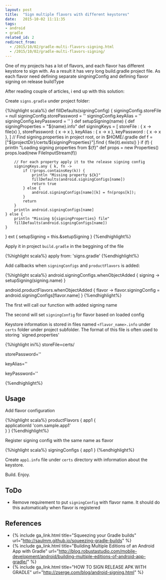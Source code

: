 ```yaml
---
layout: post
title:  "Sign multiple flavors with different keystores"
date:   2015-10-02 11:11:35
tags: 
- android 
- gradle
related_id: 2
redirect_from:
  - /2015/10/02/gradle-multi-flavors-signing.html
  - /2015/10/02/gradle-multi-flavors-signing/
---
```


One of my projects has a lot of flavors, and each flavor has different keystore to sign with. As a result it has very long build.gradle project file. As each flavor need defining separate singningConfig and defining flavor signing on release buildType

After reading couple of articles, i end up with this solution:

Create `signs.gradle` under project folder:

{%highlight scala%}
def fillDefaults(signingConfig) {
    signingConfig.storeFile = null
    signingConfig.storePassword = ''
    signingConfig.keyAlias = ''
    signingConfig.keyPassword = ''
}
def setupSigning(name) {
    def signingProperties = "${name}.info"
    def signingKeys = [
            storeFile    : { x -> file(x) },
            storePassword: { x -> x },
            keyAlias     : { x -> x },
            keyPassword  : { x -> x },
    ]
    // Find signing.properties in project root, or in $HOME/.gradle
    def f = ["${projectDir}/certs/${signingProperties}"].find { file(it).exists() }
    if (f) {
        println "Loading signing properties from ${f}"
        def props = new Properties()
        props.load(new FileInputStream(f))

        // For each property apply it to the release signing config
        signingKeys.any { k, fn ->
            if (!props.containsKey(k)) {
                println "Missing property ${k}"
                fillDefaults(android.signingConfigs[name])
                return true
            } else {
                android.signingConfigs[name][k] = fn(props[k]);
            }
            return
        }
        println android.signingConfigs[name]
    } else {
        println "Missing ${signingProperties} file"
        fillDefaults(android.signingConfigs[name])
    }
}
ext {
    setupSigning = this.&setupSigning
}
{%endhighlight%}

Apply it in project `build.gradle` in the beggining of the file

{%highlight scala%}
apply from: 'signs.gradle'
{%endhighlight%}

Add callbacks when `signingConfigs` and `productFlavors` is added:

{%highlight scala%}
android.signingConfigs.whenObjectAdded { signing ->
    setupSigning(signing.name)
}

android.productFlavors.whenObjectAdded { flavor ->
    flavor.signingConfig = android.signingConfigs[flavor.name]
}
{%endhighlight%}

The first will call our function with added signing name

The second will set `signingConfig` for flavor based on loaded config

Keystore information is stored in files named `<flavor_name>.info` under `certs` folder under project subfolder. The format of this file is often used to storing `signed.properties'

{%highlight ini%}
storeFile=certs/<filename>

storePassword=''

keyAlias=''

keyPassword=''

{%endhighlight%}

## Usage

Add flavor configuration

{%highlight scala%}
productFlavors {
	app1 {    
	    applicationId 'com.sample.app1'   
	}
}
{%endhighlight%}

Register signing config with the same name as flavor

{%highlight scala%}
signingConfigs {
	app1
}
{%endhighlight%}

Create `app1.info` file under `certs` directory with information about the keystore.

Build. Enjoy.


## ToDo

* Remove requirement to put `signingConfig` with flavor name. It should do this automatically when flavor is registered

## References

* {% include ga_link.html title="Squeezing your Gradle builds" url="http://saulmm.github.io/squeezing-gradle-builds" %}
* {% include ga_link.html title="Building Multiple Editions of an Android App with Gradle" url="http://blog.robustastudio.com/mobile-development/android/building-multiple-editions-of-android-app-gradle/" %}
* {% include ga_link.html title="HOW TO SIGN RELEASE APK WITH GRADLE" url="http://zserge.com/blog/android-signing.html" %}
